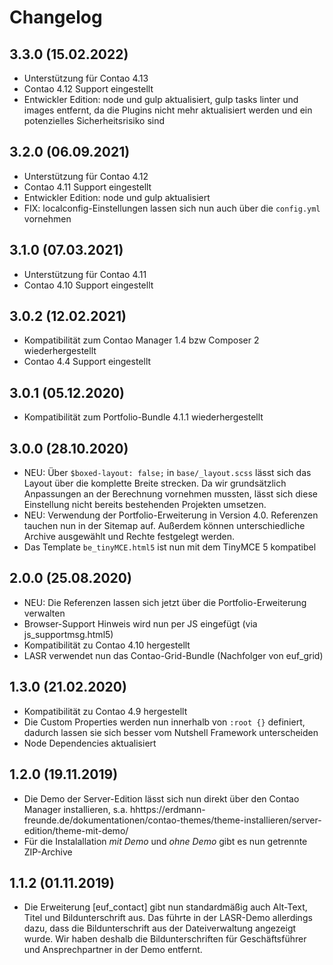 # Changelog

## 3.3.0 (15.02.2022)
- Unterstützung für Contao 4.13
- Contao 4.12 Support eingestellt
- Entwickler Edition: node und gulp aktualisiert, gulp tasks linter und images entfernt, da die Plugins nicht mehr aktualisiert werden und ein potenzielles Sicherheitsrisiko sind

## 3.2.0 (06.09.2021)
- Unterstützung für Contao 4.12
- Contao 4.11 Support eingestellt
- Entwickler Edition: node und gulp aktualisiert 
- FIX: localconfig-Einstellungen lassen sich nun auch über die `config.yml` vornehmen

## 3.1.0 (07.03.2021)
- Unterstützung für Contao 4.11
- Contao 4.10 Support eingestellt

## 3.0.2 (12.02.2021)
- Kompatibilität zum Contao Manager 1.4 bzw Composer 2 wiederhergestellt
- Contao 4.4 Support eingestellt

## 3.0.1 (05.12.2020)
- Kompatibilität zum Portfolio-Bundle 4.1.1 wiederhergestellt

## 3.0.0 (28.10.2020)
- NEU: Über `$boxed-layout: false;` in `base/_layout.scss` lässt sich das Layout über die komplette Breite strecken. Da wir grundsätzlich Anpassungen an der Berechnung vornehmen mussten, lässt sich diese Einstellung nicht bereits bestehenden Projekten umsetzen.
- NEU: Verwendung der Portfolio-Erweiterung in Version 4.0. Referenzen tauchen nun in der Sitemap auf. Außerdem können unterschiedliche Archive ausgewählt und Rechte festgelegt werden.
- Das Template `be_tinyMCE.html5` ist nun mit dem TinyMCE 5 kompatibel
 
## 2.0.0 (25.08.2020)
- NEU: Die Referenzen lassen sich jetzt über die Portfolio-Erweiterung verwalten
- Browser-Support Hinweis wird nun per JS eingefügt (via js_supportmsg.html5)
- Kompatibilität zu Contao 4.10 hergestellt
- LASR verwendet nun das Contao-Grid-Bundle (Nachfolger von euf_grid)

## 1.3.0 (21.02.2020)
- Kompatibilität zu Contao 4.9 hergestellt
- Die Custom Properties werden nun innerhalb von `:root {}` definiert, dadurch lassen sie sich besser vom Nutshell Framework unterscheiden
- Node Dependencies aktualisiert

## 1.2.0 (19.11.2019)
- Die Demo der Server-Edition lässt sich nun direkt über den Contao Manager installieren, s.a. hhttps://erdmann-freunde.de/dokumentationen/contao-themes/theme-installieren/server-edition/theme-mit-demo/
- Für die Instalallation _mit Demo_ und _ohne Demo_ gibt es nun getrennte ZIP-Archive

## 1.1.2 (01.11.2019)
- Die Erweiterung [euf_contact] gibt nun standardmäßig auch Alt-Text, Titel und Bildunterschrift aus. Das führte in der LASR-Demo allerdings dazu, dass die Bildunterschrift aus der Dateiverwaltung angezeigt wurde. Wir haben deshalb die Bildunterschriften für Geschäftsführer und Ansprechpartner in der Demo entfernt.
